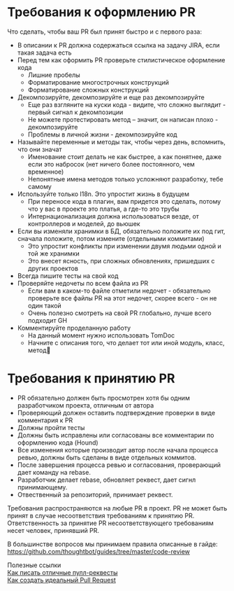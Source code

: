 # Требования к оформлению PR

Что сделать, чтобы ваш PR был принят быстро и с первого раза:
- В описании к PR должна содержаться ссылка на задачу JIRA, если такая задача есть
- Перед тем как оформить PR проверьте стилистическое оформление кода
  - Лишние пробелы
  - Форматирование многострочных конструкций
  - Форматирование сложных конструкций
- Декомпозируйте, декомпозируйте и еще раз декомпозируйте
  - Еще раз взгляните на куски кода - видите, что сложно выглядит - первый сигнал к декомпозиции
  - Не можете протестировать метод – значит, он написан плохо - декомпозируйте
  - Проблемы в личной жизни - декомпозируйте код
- Называйте переменные и методы так, чтобы через день, вспомнить, что они значат
  - Именование стоит делать не как быстрее, а как понятнее, даже если это набросок (нет ничего более постоянного, чем временное)
  - Непонятные имена методов только усложняют разработку, тебе самому
- Используйте только I18n. Это упростит жизнь в будущем
  - При переносе кода в плагин, вам придется это сделать, потому что у вас в проекте это платья, а где-то это трубы
  - Интернационализация должна использоваться везде, от контроллеров и моделей, до вьюшек
- Если вы изменяли хранимки в БД, обязательно положите их под гит, сначала положите, потом измените (отдельными коммитами)
  - Это упростит конфликты при изменении двумя людьми одной и той же хранимки
  - Это внесет ясность, при сложных обновлениях, пришедших с других проектов
- Всегда пишите тесты на свой код
- Проверяйте недочеты по всем файла из PR
  - Если вам в каком-то файле отметили недочет - обязательно проверьте все файлы PR на этот недочет, скорее всего - он не один такой
  - Очень полезно смотреть на свой PR глобально, лучше всего подходит GH
- Комментируйте проделанную работу
  - На данный момент нужно использовать TomDoc
  - Начните с описания того, что делает тот или иной модуль, класс, метод

# Требования к принятию PR
- PR обязательно должен быть просмотрен хотя бы одним разработчиком проекта, отличным от автора
- Проверяющий должен оставить подтверждение проверки в виде комментария к PR
- Должны пройти тесты
- Должны быть исправлены или согласованы все комментарии по оформлению кода (Hound)
- Все изменения которые производит автор после начала процесса ревью, должны быть сделаны в виде отдельных коммитов.
- После завершения процесса ревью и согласования, проверающий дает команду на rebase.
- Разработчик делает rebase, обновляет реквест, дает сигнл принимающему.
- Отвественный за репозиторий, принимает реквест.


Требования распространяются на любые PR в проект. PR не может быть принят в случае несоответствия требованиям к принятию PR. Ответственность за принятие PR несоответствующего требованиям несет человек, принявший PR.


В большинстве вопросов мы принимаем правила описанные в гайде: https://github.com/thoughtbot/guides/tree/master/code-review

Полезные ссылки  
[Как писать отличные пулл-реквесты](http://habrahabr.ru/post/248527/)  
[Как создать идеальный Pull Request](https://habrahabr.ru/company/Voximplant/blog/279703/)   
